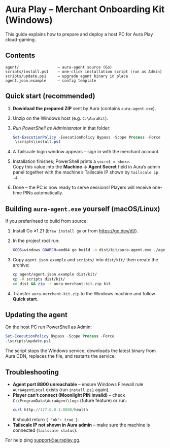 # Aura Play – Merchant Onboarding Kit (Windows)

This guide explains how to prepare and deploy a host PC for Aura Play cloud-gaming.

## Contents

```
agent/                 – aura-agent source (Go)
scripts/install.ps1    – one-click installation script (run as Admin)
scripts/update.ps1     – upgrade agent binary in place
agent.json.example     – config template
```

## Quick start (recommended)

1. **Download the prepared ZIP** sent by Aura (contains `aura-agent.exe`).
2. Unzip on the Windows host (e.g. `C:\AuraKit`).
3. *Run PowerShell as Administrator* in that folder:

   ```powershell
   Set-ExecutionPolicy -ExecutionPolicy Bypass -Scope Process -Force
   .\scripts\install.ps1
   ```
4. A Tailscale login window appears – sign in with the merchant account.
5. Installation finishes; PowerShell prints a `secret = <hex>`.  
   Copy this value into the **Machine → Agent Secret** field in Aura’s admin panel together with the machine’s Tailscale IP shown by `tailscale ip -4`.
6. Done – the PC is now ready to serve sessions!  Players will receive one-time PINs automatically.

## Building `aura-agent.exe` yourself (macOS/Linux)

If you prefer/need to build from source:

1. Install Go ≥1.21 (`brew install go` or from https://go.dev/dl/).
2. In the project root run:

   ```bash
   GOOS=windows GOARCH=amd64 go build -o dist/kit/aura-agent.exe ./agent
   ```
3. Copy `agent.json.example` and `scripts/` into `dist/kit/` then create the archive:

   ```bash
   cp agent/agent.json.example dist/kit/
   cp -R scripts dist/kit/
   cd dist && zip -r aura-merchant-kit.zip kit
   ```
4. Transfer `aura-merchant-kit.zip` to the Windows machine and follow **Quick start**.

## Updating the agent

On the host PC run PowerShell as Admin:

```powershell
Set-ExecutionPolicy Bypass -Scope Process -Force
.\scripts\update.ps1
```

The script stops the Windows service, downloads the latest binary from Aura CDN, replaces the file, and restarts the service.

## Troubleshooting

* **Agent port 8800 unreachable** – ensure Windows Firewall rule `AuraAgentLocal` exists (run `install.ps1` again).
* **Player can’t connect (Moonlight PIN invalid)** – check `C:\ProgramData\AuraAgent\logs` (future feature) or run:
  ```powershell
  curl http://127.0.0.1:8800/health
  ```
  It should return `{ "ok": true }`.
* **Tailscale IP not shown in Aura admin** – make sure the machine is connected (`tailscale status`).

For help ping support@auraplay.gg.
